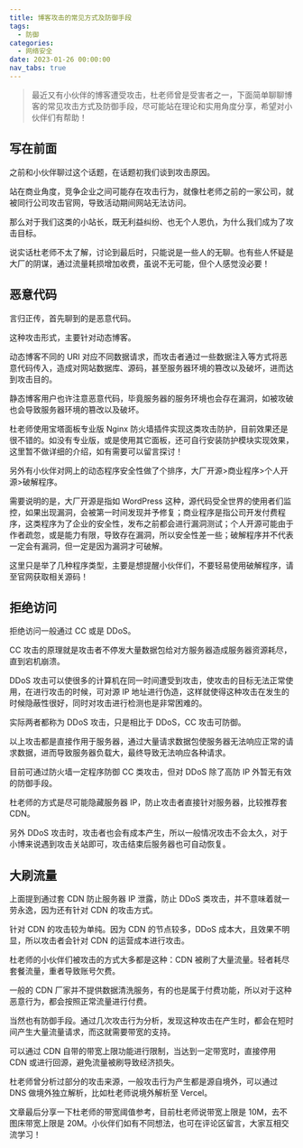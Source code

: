 ```yaml
---
title: 博客攻击的常见方式及防御手段
tags:
  - 防御
categories:
  - 网络安全
date: 2023-01-26 00:00:00
nav_tabs: true
---
```


> 最近又有小伙伴的博客遭受攻击，杜老师曾是受害者之一，下面简单聊聊博客的常见攻击方式及防御手段，尽可能站在理论和实用角度分享，希望对小伙伴们有帮助！

<!-- more -->

## 写在前面

之前和小伙伴聊过这个话题，在话题初我们谈到攻击原因。

站在商业角度，竞争企业之间可能存在攻击行为，就像杜老师之前的一家公司，就被同行公司攻击官网，导致活动期间网站无法访问。

那么对于我们这类的小站长，既无利益纠纷、也无个人恩仇，为什么我们成为了攻击目标。

说实话杜老师不太了解，讨论到最后时，只能说是一些人的无聊。也有些人怀疑是大厂的阴谋，通过流量耗损增加收费，虽说不无可能，但个人感觉没必要！

## 恶意代码

言归正传，首先聊到的是恶意代码。

这种攻击形式，主要针对动态博客。

动态博客不同的 URI 对应不同数据请求，而攻击者通过一些数据注入等方式将恶意代码传入，造成对网站数据库、源码，甚至服务器环境的篡改以及破坏，进而达到攻击目的。

静态博客用户也许注意恶意代码，毕竟服务器的服务环境也会存在漏洞，如被攻破也会导致服务器环境的篡改以及破坏。

杜老师使用宝塔面板专业版 Nginx 防火墙插件实现这类攻击防护，目前效果还是很不错的。如没有专业版，或是使用其它面板，还可自行安装防护模块实现效果，这里暂不做详细的介绍，如有需要可以留言探讨！

另外有小伙伴对网上的动态程序安全性做了个排序，大厂开源>商业程序>个人开源>破解程序。

需要说明的是，大厂开源是指如 WordPress 这种，源代码受全世界的使用者们监控，如果出现漏洞，会被第一时间发现并予修复；商业程序是指公司开发付费程序，这类程序为了企业的安全性，发布之前都会进行漏洞测试；个人开源可能由于作者疏忽，或是能力有限，导致存在漏洞，所以安全性差一些；破解程序并不代表一定会有漏洞，但一定是因为漏洞才可破解。

这里只是举了几种程序类型，主要是想提醒小伙伴们，不要轻易使用破解程序，请至官网获取相关源码！

## 拒绝访问

拒绝访问一般通过 CC 或是 DDoS。

CC 攻击的原理就是攻击者不停发大量数据包给对方服务器造成服务器资源耗尽，直到宕机崩溃。

DDoS 攻击可以使很多的计算机在同一时间遭受到攻击，使攻击的目标无法正常使用，在进行攻击的时候，可对源 IP 地址进行伪造，这样就使得这种攻击在发生的时候隐蔽性很好，同时对攻击进行检测也是非常困难的。

实际两者都称为 DDoS 攻击，只是相比于 DDoS，CC 攻击可防御。

以上攻击都是直接作用于服务器，通过大量请求数据包使服务器无法响应正常的请求数据，进而导致服务器负载大，最终导致无法响应各种请求。

目前可通过防火墙一定程序防御 CC 类攻击，但对 DDoS 除了高防 IP 外暂无有效的防御手段。

杜老师的方式是尽可能隐藏服务器 IP，防止攻击者直接针对服务器，比较推荐套 CDN。

另外 DDoS 攻击时，攻击者也会有成本产生，所以一般情况攻击不会太久，对于小博来说遇到攻击关站即可，攻击结束后服务器也可自动恢复。

## 大刷流量

上面提到通过套 CDN 防止服务器 IP 泄露，防止 DDoS 类攻击，并不意味着就一劳永逸，因为还有针对 CDN 的攻击方式。

针对 CDN 的攻击较为单纯。因为 CDN 的节点较多，DDoS 成本大，且效果不明显，所以攻击者会针对 CDN 的运营成本进行攻击。

杜老师的小伙伴们被攻击的方式大多都是这种：CDN 被刷了大量流量。轻者耗尽套餐流量，重者导致账号欠费。

一般的 CDN 厂家并不提供数据清洗服务，有的也是属于付费功能，所以对于这种恶意行为，都会按照正常流量进行付费。

当然也有防御手段。通过几次攻击行为分析，发现这种攻击在产生时，都会在短时间产生大量流量请求，而这就需要带宽的支持。

可以通过 CDN 自带的带宽上限功能进行限制，当达到一定带宽时，直接停用 CDN 或进行回源，避免流量被刷导致经济损失。

杜老师曾分析过部分的攻击来源，一般攻击行为产生都是源自境外，可以通过 DNS 做境外独立解析，比如杜老师说境外解析至 Vercel。

文章最后分享一下杜老师的带宽阈值参考，目前杜老师说带宽上限是 10M，去不图床带宽上限是 20M。小伙伴们如有不同想法，也可在评论区留言，大家互相交流学习！
